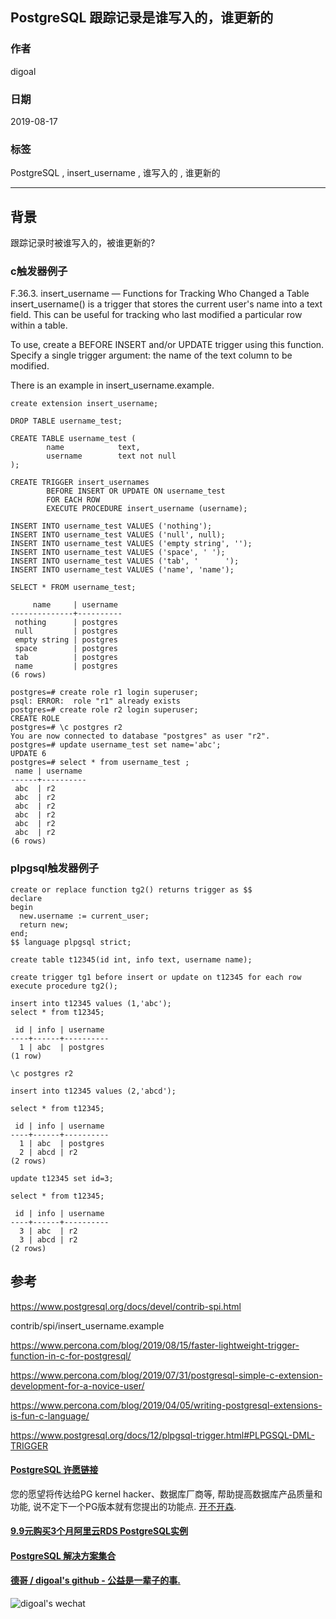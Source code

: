 ## PostgreSQL 跟踪记录是谁写入的，谁更新的      
                          
### 作者                          
digoal                          
                          
### 日期                          
2019-08-17                         
                          
### 标签                          
PostgreSQL , insert_username , 谁写入的 , 谁更新的   
                          
----                          
                          
## 背景                 
跟踪记录时被谁写入的，被谁更新的?  
  
### c触发器例子  
  
F.36.3. insert_username — Functions for Tracking Who Changed a Table  
insert_username() is a trigger that stores the current user's name into a text field. This can be useful for tracking who last modified a particular row within a table.  
  
To use, create a BEFORE INSERT and/or UPDATE trigger using this function. Specify a single trigger argument: the name of the text column to be modified.  
  
There is an example in insert_username.example.  
  
  
```  
create extension insert_username;  
  
DROP TABLE username_test;  
  
CREATE TABLE username_test (  
        name            text,  
        username        text not null  
);  
  
CREATE TRIGGER insert_usernames  
        BEFORE INSERT OR UPDATE ON username_test  
        FOR EACH ROW  
        EXECUTE PROCEDURE insert_username (username);  
  
INSERT INTO username_test VALUES ('nothing');  
INSERT INTO username_test VALUES ('null', null);  
INSERT INTO username_test VALUES ('empty string', '');  
INSERT INTO username_test VALUES ('space', ' ');  
INSERT INTO username_test VALUES ('tab', '      ');  
INSERT INTO username_test VALUES ('name', 'name');  
  
SELECT * FROM username_test;  
  
     name     | username   
--------------+----------  
 nothing      | postgres  
 null         | postgres  
 empty string | postgres  
 space        | postgres  
 tab          | postgres  
 name         | postgres  
(6 rows)  
  
postgres=# create role r1 login superuser;  
psql: ERROR:  role "r1" already exists  
postgres=# create role r2 login superuser;  
CREATE ROLE  
postgres=# \c postgres r2  
You are now connected to database "postgres" as user "r2".  
postgres=# update username_test set name='abc';  
UPDATE 6  
postgres=# select * from username_test ;  
 name | username   
------+----------  
 abc  | r2  
 abc  | r2  
 abc  | r2  
 abc  | r2  
 abc  | r2  
 abc  | r2  
(6 rows)  
```  
  
### plpgsql触发器例子  
  
```  
create or replace function tg2() returns trigger as $$  
declare  
begin  
  new.username := current_user;  
  return new;  
end;  
$$ language plpgsql strict;  
  
create table t12345(id int, info text, username name);  
  
create trigger tg1 before insert or update on t12345 for each row execute procedure tg2();  
  
insert into t12345 values (1,'abc');  
select * from t12345;  
  
 id | info | username   
----+------+----------  
  1 | abc  | postgres  
(1 row)  
  
\c postgres r2  
  
insert into t12345 values (2,'abcd');  
  
select * from t12345;  
  
 id | info | username   
----+------+----------  
  1 | abc  | postgres  
  2 | abcd | r2  
(2 rows)  
  
update t12345 set id=3;  
  
select * from t12345;  
  
 id | info | username   
----+------+----------  
  3 | abc  | r2  
  3 | abcd | r2  
(2 rows)  
```  
  
## 参考        
https://www.postgresql.org/docs/devel/contrib-spi.html        
        
contrib/spi/insert_username.example        
          
https://www.percona.com/blog/2019/08/15/faster-lightweight-trigger-function-in-c-for-postgresql/        
        
https://www.percona.com/blog/2019/07/31/postgresql-simple-c-extension-development-for-a-novice-user/        
        
https://www.percona.com/blog/2019/04/05/writing-postgresql-extensions-is-fun-c-language/        
        
https://www.postgresql.org/docs/12/plpgsql-trigger.html#PLPGSQL-DML-TRIGGER        
          
        
  
  
  
  
  
  
  
  
  
  
  
  
  
  
  
  
  
  
  
  
  
  
  
  
  
  
  
  
  
  
  
  
  
  
  
  
  
  
  
  
  
  
  
  
  
  
  
  
  
  
  
  
  
  
  
  
  
  
  
#### [PostgreSQL 许愿链接](https://github.com/digoal/blog/issues/76 "269ac3d1c492e938c0191101c7238216")
您的愿望将传达给PG kernel hacker、数据库厂商等, 帮助提高数据库产品质量和功能, 说不定下一个PG版本就有您提出的功能点. [开不开森](https://github.com/digoal/blog/issues/76 "269ac3d1c492e938c0191101c7238216").  
  
  
#### [9.9元购买3个月阿里云RDS PostgreSQL实例](https://www.aliyun.com/database/postgresqlactivity "57258f76c37864c6e6d23383d05714ea")
  
  
#### [PostgreSQL 解决方案集合](https://yq.aliyun.com/topic/118 "40cff096e9ed7122c512b35d8561d9c8")
  
  
#### [德哥 / digoal's github - 公益是一辈子的事.](https://github.com/digoal/blog/blob/master/README.md "22709685feb7cab07d30f30387f0a9ae")
  
  
![digoal's wechat](../pic/digoal_weixin.jpg "f7ad92eeba24523fd47a6e1a0e691b59")
  
